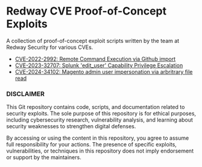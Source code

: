 # Redway CVE Proof-of-Concept Exploits
A collection of proof-of-concept exploit scripts written by the team at Redway Security for various CVEs.
* [CVE-2022-2992: Remote Command Execution via Github import](CVE-2022-2992/README.md)  
* [CVE-2023-32707: Splunk 'edit_user' Capability Privilege Escalation](CVE-2023-32707/README.md)
* [CVE-2024-34102: Magento admin user impersonation via arbritrary file read](CVE-2024-34102/README.md)
### DISCLAIMER

This Git repository contains code, scripts, and documentation related to security exploits. The sole purpose
of this repository is for ethical purposes, including cybersecurity research, vulnerability analysis, and learning
about security weaknesses to strengthen digital defenses.

By accessing or using the content in this repository, you agree to assume full responsibility for your actions.
The presence of specific exploits, vulnerabilities, or techniques in this repository does not imply endorsement
or support by the maintainers.

